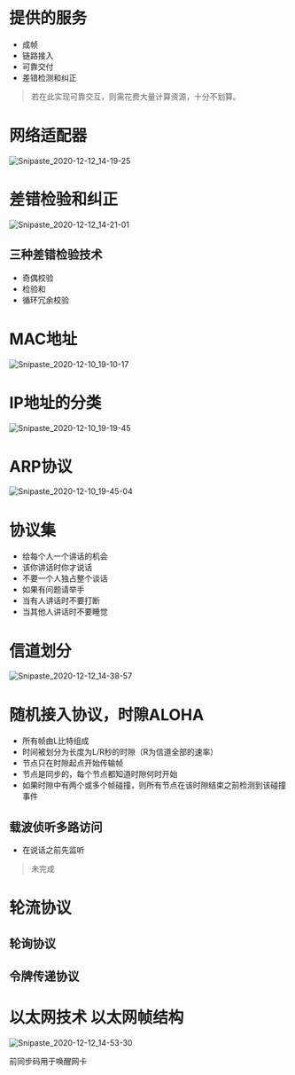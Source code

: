 # 提供的服务

* 成帧
* 链路接入
* 可靠交付
* 差错检测和纠正

> 若在此实现可靠交互，则需花费大量计算资源，十分不划算。



# 网络适配器

![Snipaste_2020-12-12_14-19-25](/Users/nestcc/project/ncc_blog/source/_posts/tcpip-1/Snipaste_2020-12-12_14-19-25.png)



# 差错检验和纠正

![Snipaste_2020-12-12_14-21-01](/Users/nestcc/project/ncc_blog/source/_posts/tcpip-1/Snipaste_2020-12-12_14-21-01.png)



## 三种差错检验技术

* 奇偶校验
* 检验和
* 循环冗余校验





# MAC地址

![Snipaste_2020-12-10_19-10-17](/Users/nestcc/project/ncc_blog/source/_posts/tcpip-1/Snipaste_2020-12-10_19-10-17.png)



# IP地址的分类

![Snipaste_2020-12-10_19-19-45](/Users/nestcc/project/ncc_blog/source/_posts/tcpip-1/Snipaste_2020-12-10_19-19-45.png)



# ARP协议

![Snipaste_2020-12-10_19-45-04](/Users/nestcc/project/ncc_blog/source/_posts/tcpip-1/Snipaste_2020-12-10_19-45-04.png)



# 协议集

* 给每个人一个讲话的机会
* 该你讲话时你才说话
* 不要一个人独占整个谈话
* 如果有问题请举手
* 当有人讲话时不要打断
* 当其他人讲话时不要睡觉



# 信道划分

![Snipaste_2020-12-12_14-38-57](/Users/nestcc/project/ncc_blog/source/_posts/tcpip-1/Snipaste_2020-12-12_14-38-57.png)



# 随机接入协议，时隙ALOHA

* 所有帧由L比特组成
* 时间被划分为长度为L/R秒的时隙（R为信道全部的速率）
* 节点只在时隙起点开始传输帧
* 节点是同步的，每个节点都知道时隙何时开始
* 如果时隙中有两个或多个帧碰撞，则所有节点在该时隙结束之前检测到该碰撞事件





## 载波侦听多路访问

* 在说话之前先监听

>  未完成



# 轮流协议 



## 轮询协议



## 令牌传递协议





# 以太网技术 以太网帧结构

![Snipaste_2020-12-12_14-53-30](/Users/nestcc/project/ncc_blog/source/_posts/tcpip-1/Snipaste_2020-12-12_14-53-30.png)



前同步码用于唤醒网卡





